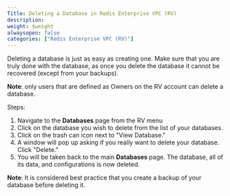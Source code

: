 ```yaml
---
Title: Deleting a Database in Redis Enterprise VPC (RV)
description: 
weight: $weight
alwaysopen: false
categories: ["Redis Enterprise VPC (RV)"]
---
```

Deleting a database is just as easy as creating one. Make sure that you
are truly done with the database, as once you delete the database it
cannot be recovered (except from your backups).

**Note**: only users that are defined as Owners on the RV account can
delete a database.

Steps:

1. Navigate to the **Databases** page from the RV menu
1. Click on the database you wish to delete from the list of your
    databases.
1. Click on the trash can icon next to "View Database."
1. A window will pop up asking if you really want to delete your
    database. Click "Delete."
1. You will be taken back to the main **Databases** page. The database,
    all of its data, and configurations is now deleted.

**Note**: It is considered best practice that you create a backup of
your database before deleting it.
